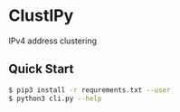 # ClustIPy

IPv4 address clustering

## Quick Start

```bash
$ pip3 install -r requrements.txt --user
$ python3 cli.py --help
```
